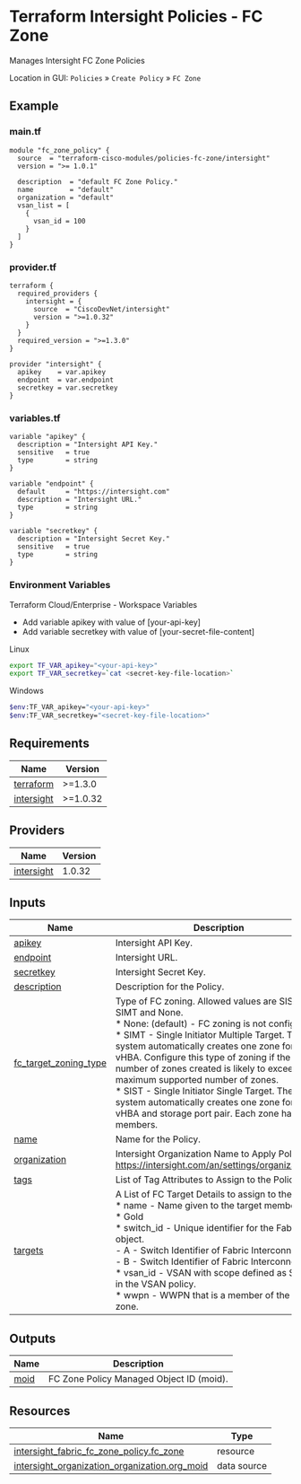 <!-- BEGIN_TF_DOCS -->
# Terraform Intersight Policies - FC Zone
Manages Intersight FC Zone Policies

Location in GUI:
`Policies` » `Create Policy` » `FC Zone`

## Example

### main.tf
```hcl
module "fc_zone_policy" {
  source  = "terraform-cisco-modules/policies-fc-zone/intersight"
  version = ">= 1.0.1"

  description  = "default FC Zone Policy."
  name         = "default"
  organization = "default"
  vsan_list = [
    {
      vsan_id = 100
    }
  ]
}
```

### provider.tf
```hcl
terraform {
  required_providers {
    intersight = {
      source  = "CiscoDevNet/intersight"
      version = ">=1.0.32"
    }
  }
  required_version = ">=1.3.0"
}

provider "intersight" {
  apikey    = var.apikey
  endpoint  = var.endpoint
  secretkey = var.secretkey
}
```

### variables.tf
```hcl
variable "apikey" {
  description = "Intersight API Key."
  sensitive   = true
  type        = string
}

variable "endpoint" {
  default     = "https://intersight.com"
  description = "Intersight URL."
  type        = string
}

variable "secretkey" {
  description = "Intersight Secret Key."
  sensitive   = true
  type        = string
}
```

### Environment Variables

Terraform Cloud/Enterprise - Workspace Variables
- Add variable apikey with value of [your-api-key]
- Add variable secretkey with value of [your-secret-file-content]

Linux
```bash
export TF_VAR_apikey="<your-api-key>"
export TF_VAR_secretkey=`cat <secret-key-file-location>`
```

Windows
```bash
$env:TF_VAR_apikey="<your-api-key>"
$env:TF_VAR_secretkey="<secret-key-file-location>"
```


## Requirements

| Name | Version |
|------|---------|
| <a name="requirement_terraform"></a> [terraform](#requirement\_terraform) | >=1.3.0 |
| <a name="requirement_intersight"></a> [intersight](#requirement\_intersight) | >=1.0.32 |
## Providers

| Name | Version |
|------|---------|
| <a name="provider_intersight"></a> [intersight](#provider\_intersight) | 1.0.32 |
## Inputs

| Name | Description | Type | Default | Required |
|------|-------------|------|---------|:--------:|
| <a name="input_apikey"></a> [apikey](#input\_apikey) | Intersight API Key. | `string` | n/a | yes |
| <a name="input_endpoint"></a> [endpoint](#input\_endpoint) | Intersight URL. | `string` | `"https://intersight.com"` | no |
| <a name="input_secretkey"></a> [secretkey](#input\_secretkey) | Intersight Secret Key. | `string` | n/a | yes |
| <a name="input_description"></a> [description](#input\_description) | Description for the Policy. | `string` | `""` | no |
| <a name="input_fc_target_zoning_type"></a> [fc\_target\_zoning\_type](#input\_fc\_target\_zoning\_type) | Type of FC zoning. Allowed values are SIST, SIMT and None.<br>* None: (default) - FC zoning is not configured.<br>* SIMT - Single Initiator Multiple Target.  The system automatically creates one zone for each vHBA. Configure this type of zoning if the number of zones created is likely to exceed the maximum supported number of zones.<br>* SIST - Single Initiator Single Target.  The system automatically creates one zone for each vHBA and storage port pair. Each zone has two members. | `string` | `"None"` | no |
| <a name="input_name"></a> [name](#input\_name) | Name for the Policy. | `string` | `"default"` | no |
| <a name="input_organization"></a> [organization](#input\_organization) | Intersight Organization Name to Apply Policy to.  https://intersight.com/an/settings/organizations/. | `string` | `"default"` | no |
| <a name="input_tags"></a> [tags](#input\_tags) | List of Tag Attributes to Assign to the Policy. | `list(map(string))` | `[]` | no |
| <a name="input_targets"></a> [targets](#input\_targets) | A List of FC Target Details to assign to the Policy<br>* name - Name given to the target member.<br>* Gold<br>* switch\_id - Unique identifier for the Fabric object.<br>  - A - Switch Identifier of Fabric Interconnect A.<br>  - B - Switch Identifier of Fabric Interconnect B.<br>* vsan\_id - VSAN with scope defined as Storage in the VSAN policy.<br>* wwpn - WWPN that is a member of the FC zone. | <pre>list(object(<br>    {<br>      name      = string<br>      switch_id = string<br>      vsan_id   = number<br>      wwpn      = string<br>    }<br>  ))</pre> | `[]` | no |
## Outputs

| Name | Description |
|------|-------------|
| <a name="output_moid"></a> [moid](#output\_moid) | FC Zone Policy Managed Object ID (moid). |
## Resources

| Name | Type |
|------|------|
| [intersight_fabric_fc_zone_policy.fc_zone](https://registry.terraform.io/providers/CiscoDevNet/intersight/latest/docs/resources/fabric_fc_zone_policy) | resource |
| [intersight_organization_organization.org_moid](https://registry.terraform.io/providers/CiscoDevNet/intersight/latest/docs/data-sources/organization_organization) | data source |
<!-- END_TF_DOCS -->
